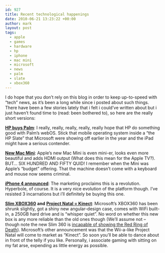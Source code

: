 ```yaml
---
id: 927
title: Recent technological happenings
date: 2010-06-21 13:23:22 +00:00
author: mark
layout: post
tags:
  - apple
  - games
  - hardware
  - hp
  - iphone
  - mac mini
  - microsoft
  - news
  - palm
  - slate
  - xbox360
---
```

I do hope that you don&#8217;t rely on this blog in order to keep up-to-speed with &#8220;tech&#8221; news, as it&#8217;s been a long while since i posted about such things. There have been a few stories lately that i felt i could&#8217;ve written about but i just haven&#8217;t found time to (read: been bothered to), so here are the really short versions:

[**HP buys Palm**](http://www.engadget.com/2010/04/28/hp-buys-palm/): I really, really, really, really, really hope that HP do something good with Palm&#8217;s webOS. Stick that mobile operating system inside a &#8220;the HP Slate&#8221; that Microsoft were showing off earlier in the year and the iPad might have a serious contender.

[**New Mac Mini**](http://www.reghardware.com/2010/06/15/apple_mac_mini/): Apple&#8217;s new Mac Mini is even mini-er, looks even more beautiful and adds HDMI output (What does this mean for the Apple TV?). BUT&#8230; SIX HUNDRED AND FIFTY QUID! I remember when the Mini was Apple&#8217;s &#8220;budget&#8221; offering. That the machine doesn&#8217;t come with a keyboard and mouse now seems criminal.

[**iPhone 4 announced**](http://www.macrumors.com/2010/06/07/apple-announces-iphone-4-with-retina-display-hd-video-recording-more/): The marketing proclaims this is a revolution. Hyperbole, of course. It is a very nice evolution of the platform though. I&#8217;ve resisted 3 incarnations but i&#8217;ll definitely be buying this one.

[**Slim XBOX360**](http://www.reghardware.com/2010/06/14/xbox_and_kinect/) **and** [**Project Natal = Kinect**](http://www.reghardware.com/2010/06/14/microsoft_xbox_natal_kinect/): Microsoft&#8217;s XBOX360 has been shrunk slightly, got a shiny new angular-design case, comes with WiFi built-in, a 250GB hard drive and is &#8220;whisper quiet&#8221;. No word on whether this new box is any more reliable than the old ones though (We&#8217;ll assume not &#8211; though note the new Slim 360 is [incapable of showing the Red Ring of Death](http://www.engadget.com/2010/06/16/new-xbox-360-loses-ability-to-flash-a-red-ring-can-still-probab/)). Microsoft&#8217;s other announcement was that the Wii-a-like Project Natal will come to market as &#8220;Kinect&#8221;. So soon you&#8217;ll be able to dance about in front of the telly if you like. Personally, i associate gaming with sitting on my fat arse, expending as little energy as possible.